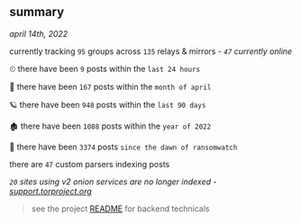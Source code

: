 
## summary
_april 14th, 2022_

currently tracking `95` groups across `135` relays & mirrors - _`47` currently online_

⏲ there have been `9` posts within the `last 24 hours`

🦈 there have been `167` posts within the `month of april`

🪐 there have been `948` posts within the `last 90 days`

🏚 there have been `1088` posts within the `year of 2022`

🦕 there have been `3374` posts `since the dawn of ransomwatch`

there are `47` custom parsers indexing posts

_`20` sites using v2 onion services are no longer indexed - [support.torproject.org](https://support.torproject.org/onionservices/v2-deprecation/)_

> see the project [README](https://github.com/thetanz/ransomwatch#ransomwatch--) for backend technicals
